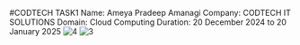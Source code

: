 #CODTECH TASK1
Name: Ameya Pradeep Amanagi
Company: CODTECH IT SOLUTIONS
Domain: Cloud Computing 
Duration: 20 December 2024 to 20 January 2025
![4](https://github.com/user-attachments/assets/41533ad4-c3c5-43f3-83d2-a790dac11186)
![3](https://github.com/user-attachments/assets/b54204af-083d-4b45-84cc-5bdd983c5ee5)



